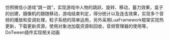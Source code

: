 仿照微信小游戏“跳一跳”，实现游戏中人物的跳跃、旋转、移动，蓄力效果，盒子的创建，摄像机的跟随移动，游戏结束判定，得分统计以及连击效果，实现多个音频的播放和变调处理，粒子系统的简单运用，另外采用LuaFramework框架实现热更新，下载更新资源，使用对象池加载资源和回收，音频管理器的使用等，DoTween插件实现相关动画
